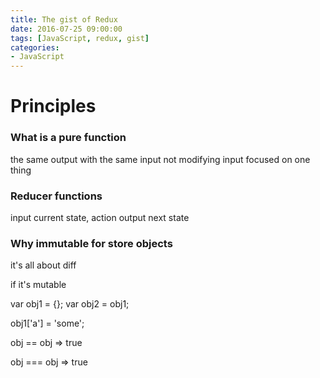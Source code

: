 ```yaml
---
title: The gist of Redux
date: 2016-07-25 09:00:00
tags: [JavaScript, redux, gist]
categories: 
- JavaScript
---
```



# Principles


### What is a pure function

the same output with the same input
not modifying input 
focused on one thing

### Reducer functions

input current state, action 
output next state

### Why immutable for store objects

it's all about diff

if it's mutable

var obj1 = {};
var obj2 = obj1;

obj1['a'] = 'some';


obj == obj
=> true

obj === obj
=> true

